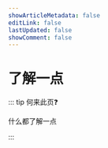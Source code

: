 ```yaml
---
showArticleMetadata: false
editLink: false
lastUpdated: false
showComment: false
---
```


# 了解一点

::: tip 何来此页❓

什么都了解一点

:::
